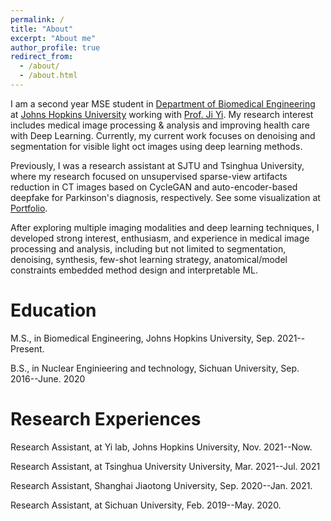 ```yaml
---
permalink: /
title: "About"
excerpt: "About me"
author_profile: true
redirect_from: 
  - /about/
  - /about.html
---
```


I am a second year MSE student in [Department of Biomedical Engineering](https://www.bme.jhu.edu/) at [Johns Hopkins University](https://www.jhu.edu/) working with [Prof. Ji Yi](https://www.yilab.org/). My research interest includes medical image processing & analysis and improving health care with Deep Learning. Currently, my current work focuses on denoising and segmentation for visible light oct images using deep learning methods. 

Previously, I was a research assistant at SJTU and Tsinghua University, where my research focused on unsupervised sparse-view artifacts reduction in CT images based on CycleGAN and auto-encoder-based deepfake for Parkinson's diagnosis, respectively. See some visualization at [Portfolio](https://tianyiye98.github.io/page/portfolio/).

After exploring multiple imaging modalities and deep learning techniques, I developed strong interest, enthusiasm, and experience in medical image processing and analysis, including but not limited to segmentation, denoising, synthesis, few-shot learning strategy, anatomical/model constraints embedded method design and interpretable ML.  


Education
======
M.S., in Biomedical Engineering, Johns Hopkins University, Sep. 2021--Present.

B.S., in Nuclear Enginieering and technology, Sichuan University, Sep. 2016--June. 2020

Research Experiences 
======
Research Assistant, at Yi lab, Johns Hopkins University, Nov. 2021--Now.

Research Assistant, at Tsinghua University University, Mar. 2021--Jul. 2021

Research Assistant, Shanghai Jiaotong University, Sep. 2020--Jan. 2021.

Research Assistant, at Sichuan University, Feb. 2019--May. 2020.


